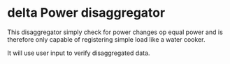 # delta Power disaggregator

This disaggregator simply check for power changes op equal power and is therefore only capable of registering simple load like a water cooker.

It will use user input to verify disaggregated data.
